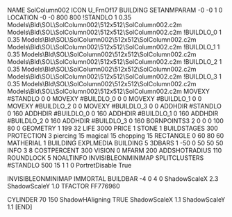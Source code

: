 NAME SolColumn002
ICON U_FrnOf17
BUILDING
SETANMPARAM -0 -0 1 0
LOCATION -0 -0 800 800
!STANDLO      1 0.35 Models\Bld\SOL\SolColumn002\512x512\SolColumn002.c2m Models\Bld\SOL\SolColumn002\512x512\SolColumn002.c2m
!BUILDLO_0    1 0.35 Models\Bld\SOL\SolColumn002\512x512\SolColumn002.c2m Models\Bld\SOL\SolColumn002\512x512\SolColumn002.c2m
!BUILDLO_1    1 0.35 Models\Bld\SOL\SolColumn002\512x512\SolColumn002.c2m Models\Bld\SOL\SolColumn002\512x512\SolColumn002.c2m
!BUILDLO_2    1 0.35 Models\Bld\SOL\SolColumn002\512x512\SolColumn002.c2m Models\Bld\SOL\SolColumn002\512x512\SolColumn002.c2m
!BUILDLO_3    1 0.35 Models\Bld\SOL\SolColumn002\512x512\SolColumn002.c2m Models\Bld\SOL\SolColumn002\512x512\SolColumn002.c2m
MOVEXY #STANDLO   0 0
MOVEXY #BUILDLO_0 0 0
MOVEXY #BUILDLO_1 0 0
MOVEXY #BUILDLO_2 0 0
MOVEXY #BUILDLO_3 0 0
ADDHDIR #STANDLO 0 160
ADDHDIR #BUILDLO_0 0 160
ADDHDIR #BUILDLO_1 0 160
ADDHDIR #BUILDLO_2 0 160
ADDHDIR #BUILDLO_3 0 160
BORNPOINTS3 2 0 0 0 100 80 0
GEOMETRY 1 199 32
LIFE     3000
PRICE 1 STONE 1
BUILDSTAGES 300
PROTECTION 3 piercing 15 magical 15 chopping 15
RECTANGLE    0 60 80 60
MATHERIAL 1 BUILDING
EXPLMEDIA BUILDING 5
3DBARS 1 -50 0 50 50 50
INFO 3 8
COSTPERCENT 300
VISION 0
MFARM 200
ADDSHOTRADIUS 110
ROUNDLOCK 5
NOALTINFO
INVISIBLEONMINIMAP
SPLITCLUSTERS #STANDLO 500 15 1 1 0
PortretDisable True

INVISIBLEONMINIMAP
IMMORTAL
BUILDBAR -4 0 4 0
ShadowScaleX 2.3
ShadowScaleY 1.0
TFACTOR FF776960

CYLINDER 70 150
ShadowHAligning TRUE
ShadowScaleX 1.1
ShadowScaleY 1.1
[END]
